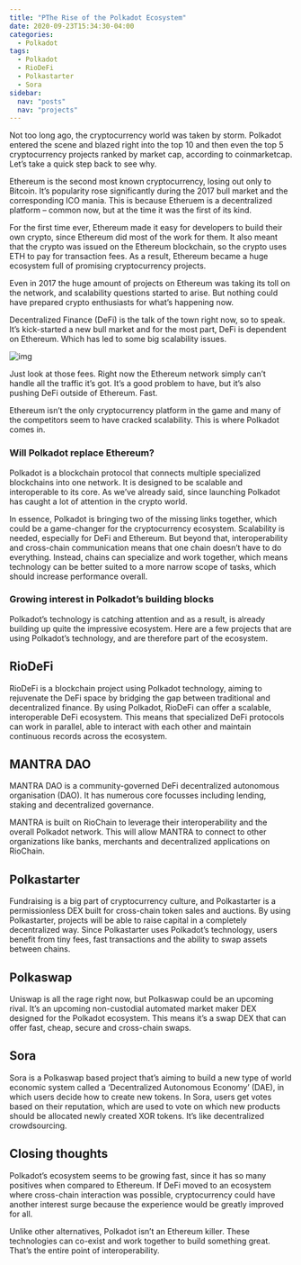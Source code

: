```yaml
---
title: "PThe Rise of the Polkadot Ecosystem"
date: 2020-09-23T15:34:30-04:00
categories:
  - Polkadot
tags:
  - Polkadot
  - RioDeFi
  - Polkastarter
  - Sora
sidebar:
  nav: "posts"
  nav: "projects"
---
```


Not too long ago, the cryptocurrency world was taken by storm. Polkadot entered the scene and blazed right into the top 10 and then even the top 5 cryptocurrency projects ranked by market cap, according to coinmarketcap. Let’s take a quick step back to see why.

Ethereum is the second most known cryptocurrency, losing out only to Bitcoin. It’s popularity rose significantly during the 2017 bull market and the corresponding ICO mania. This is because Etheruem is a decentralized platform – common now, but at the time it was the first of its kind. 

For the first time ever, Ethereum made it easy for developers to build their own crypto, since Ethereum did most of the work for them. It also meant that the crypto was issued on the Ethereum blockchain, so the crypto uses ETH to pay for transaction fees. As a result, Ethereum became a huge ecosystem full of promising cryptocurrency projects. 

Even in 2017 the huge amount of projects on Ethereum was taking its toll on the network, and scalability questions started to arise. But nothing could have prepared crypto enthusiasts for what’s happening now.

Decentralized Finance (DeFi) is the talk of the town right now, so to speak. It’s kick-started a new bull market and for the most part, DeFi is dependent on Ethereum. Which has led to some big scalability issues. 

![img](https://lh4.googleusercontent.com/RtFW9dwQCatkoQMnakwMM8vFxug7bx4GdvEz3Il3d1WPz_TkH7OIc0HIdn2tXRmaNd2uLbQuuuyqNcDub2Hk_L7dsHmASLw2i5fs-m662b9JsbFC38-ILwZu8d1kQsL2jMkQ79I)

Just look at those fees. Right now the Ethereum network simply can’t handle all the traffic it’s got. It’s a good problem to have, but it’s also pushing DeFi outside of Ethereum. Fast.

Ethereum isn’t the only cryptocurrency platform in the game and many of the competitors seem to have cracked scalability. This is where Polkadot comes in.

### Will Polkadot replace Ethereum?

Polkadot is a blockchain protocol that connects multiple specialized blockchains into one network. It is designed to be scalable and interoperable to its core. As we’ve already said, since launching Polkadot has caught a lot of attention in the crypto world.

In essence, Polkadot is bringing two of the missing links together, which could be a game-changer for the cryptocurrency ecosystem. Scalability is needed, especially for DeFi and Ethereum. But beyond that, interoperability and cross-chain communication means that one chain doesn’t have to do everything. Instead, chains can specialize and work together, which means technology can be better suited to a more narrow scope of tasks, which should increase performance overall. 

### Growing interest in Polkadot’s building blocks

Polkadot’s technology is catching attention and as a result, is already building up quite the impressive ecosystem. Here are a few projects that are using Polkadot’s technology, and are therefore part of the ecosystem.

## RioDeFi

RioDeFi is a blockchain project using Polkadot technology, aiming to rejuvenate the DeFi space by bridging the gap between traditional and decentralized finance. By using Polkadot, RioDeFi can offer a scalable, interoperable DeFi ecosystem. This means that specialized DeFi protocols can work in parallel, able to interact with each other and maintain continuous records across the ecosystem. 

## MANTRA DAO

MANTRA DAO is a community-governed DeFi decentralized autonomous organisation (DAO). It has numerous core focusses including lending, staking and decentralized governance. 

MANTRA is built on RioChain to leverage their interoperability and the overall Polkadot network. This will allow MANTRA to connect to other organizations like banks, merchants and decentralized applications on RioChain. 

## Polkastarter

Fundraising is a big part of cryptocurrency culture, and Polkastarter is a permissionless DEX built for cross-chain token sales and auctions. By using Polkastarter, projects will be able to raise capital in a completely decentralized way. Since Polkastarter uses Polkadot’s technology, users benefit from tiny fees, fast transactions and the ability to swap assets between chains. 

## Polkaswap

Uniswap is all the rage right now, but Polkaswap could be an upcoming rival. It’s an upcoming non-custodial automated market maker DEX designed for the Polkadot ecosystem. This means it’s a swap DEX that can offer fast, cheap, secure and cross-chain swaps. 

## Sora

Sora is a Polkaswap based project that’s aiming to build a new type of world economic system called a ‘Decentralized Autonomous Economy’ (DAE), in which users decide how to create new tokens. In Sora, users get votes based on their reputation, which are used to vote on which new products should be allocated newly created XOR tokens. It’s like decentralized crowdsourcing. 

## Closing thoughts

Polkadot’s ecosystem seems to be growing fast, since it has so many positives when compared to Ethereum. If DeFi moved to an ecosystem where cross-chain interaction was possible, cryptocurrency could have another interest surge because the experience would be greatly improved for all. 

Unlike other alternatives, Polkadot isn’t an Ethereum killer. These technologies can co-exist and work together to build something great. That’s the entire point of interoperability.